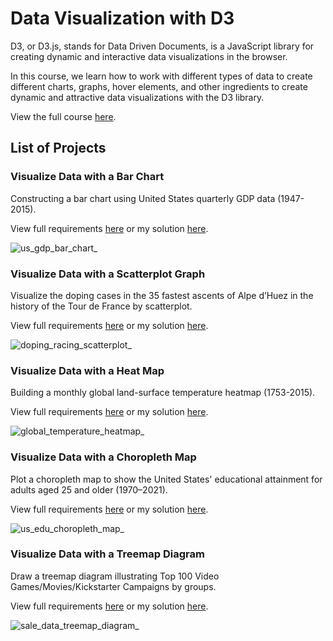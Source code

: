 # Data Visualization with D3
D3, or D3.js, stands for Data Driven Documents, is a JavaScript library for creating dynamic and interactive data visualizations in the browser.

In this course, we learn how to work with different types of data to create different charts, graphs, hover elements, and other ingredients to create dynamic and attractive data visualizations with the D3 library.

View the full course [here](https://www.freecodecamp.org/learn/data-visualization/).

## List of Projects

### Visualize Data with a Bar Chart
Constructing a bar chart using United States quarterly GDP data (1947-2015).

View full requirements [here](https://www.freecodecamp.org/learn/data-visualization/data-visualization-projects/visualize-data-with-a-bar-chart) or my solution [here](https://maanh96.github.io/us_gdp_bar_chart/).

![us_gdp_bar_chart_](https://github.com/maanh96/freecodecamp/assets/58045173/df515ab1-4d81-42f9-881f-e7e64d4dcf4a)


### Visualize Data with a Scatterplot Graph
Visualize the doping cases in the 35 fastest ascents of Alpe d’Huez in the history of the Tour de France by scatterplot.

View full requirements [here](https://www.freecodecamp.org/learn/data-visualization/data-visualization-projects/visualize-data-with-a-scatterplot-graph) or my solution [here](https://maanh96.github.io/doping_racing_scatterplot/).

![doping_racing_scatterplot_](https://github.com/maanh96/freecodecamp/assets/58045173/611dd640-b563-4770-a694-937a84899cbf)


### Visualize Data with a Heat Map
Building a monthly global land-surface temperature heatmap (1753-2015).

View full requirements [here](https://www.freecodecamp.org/learn/data-visualization/data-visualization-projects/visualize-data-with-a-heat-map) or my solution [here](https://maanh96.github.io/global_temperature_heatmap/).

![global_temperature_heatmap_](https://github.com/maanh96/freecodecamp/assets/58045173/26c3a7ad-bf59-4e52-812e-0c829fe6f02d)


### Visualize Data with a Choropleth Map
Plot a choropleth map to show the United States' educational attainment for adults aged 25 and older (1970–2021).

View full requirements [here](https://www.freecodecamp.org/learn/data-visualization/data-visualization-projects/visualize-data-with-a-choropleth-map) or my solution [here](https://maanh96.github.io/us_edu_choropleth_map/).

![us_edu_choropleth_map_](https://github.com/maanh96/freecodecamp/assets/58045173/46fa084c-dc6f-4011-b1d2-b490f029f38f)


### Visualize Data with a Treemap Diagram
Draw a treemap diagram illustrating Top 100 Video Games/Movies/Kickstarter Campaigns by groups.

View full requirements [here](https://www.freecodecamp.org/learn/data-visualization/data-visualization-projects/visualize-data-with-a-treemap-diagram) or my solution [here](https://maanh96.github.io/sale_data_treemap_diagram/).

![sale_data_treemap_diagram_](https://github.com/maanh96/freecodecamp/assets/58045173/6f0a18f4-8e88-4ead-89d4-03f51ee027b7)

